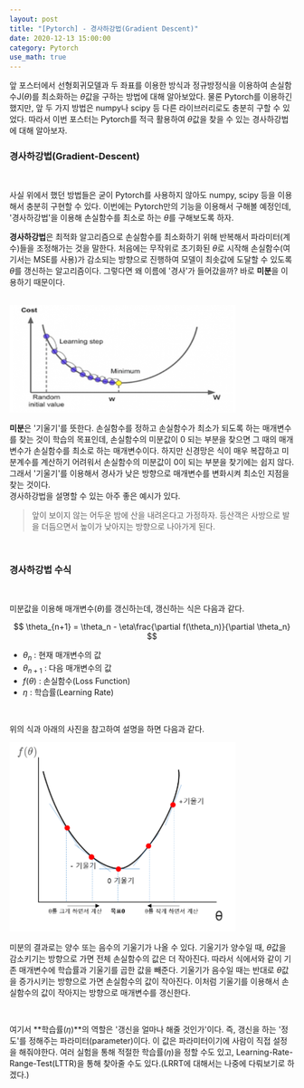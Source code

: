 ```yaml
---
layout: post
title: "[Pytorch] - 경사하강법(Gradient Descent)"
date: 2020-12-13 15:00:00
category: Pytorch
use_math: true
---
```


앞 포스터에서 선형회귀모델과 두 좌표를 이용한 방식과 정규방정식을 이용하여 손실함수J($\theta$)를 최소화하는 $\theta$값을 구하는 방법에 대해 알아보았다. 물론 Pytorch를 이용하긴 했지만, 앞 두 가지 방법은 numpy나 scipy 등 다른 라이브러리로도 충분히 구할 수 있었다. 따라서 이번 포스터는 Pytorch를 적극 활용하여 $\theta$값을 찾을 수 있는 경사하강법에 대해 알아보자.

### 경사하강법(Gradient-Descent)
<br>

사실 위에서 했던 방법들은 굳이 Pytorch를 사용하지 않아도 numpy, scipy 등을 이용해서 충분히 구현할 수 있다. 이번에는 Pytorch만의 기능을 이용해서 구해볼 예정인데, '경사하강법'을 이용해 손실함수를 최소로 하는 $\theta$를 구해보도록 하자.
<br>

**경사하강법**은 최적화 알고리즘으로 손실함수를 최소화하기 위해 반복해서 파라미터(계수)들을 조정해가는 것을 말한다. 처음에는 무작위로 초기화된 $\theta$로 시작해 손실함수(여기서는 MSE를 사용)가 감소되는 방향으로 진행하여 모델이 최솟값에 도달할 수 있도록 $\theta$를 갱신하는 알고리즘이다. 그렇다면 왜 이름에 '경사'가 들어갔을까? 바로 **미분**을 이용하기 때문이다.

<br>

<img  src="../public/img/pytorch/gradient-descent.png" width="400" style='margin: 0px auto;'/>

**미분**은 '기울기'를 뜻한다. 손실함수를 정하고 손실함수가 최소가 되도록 하는 매개변수를 찾는 것이 학습의 목표인데, 손실함수의 미분값이 0 되는 부분을 찾으면 그 때의 매개변수가 손실함수를 최소로 하는 매개변수이다. 하지만 신경망은 식이 매우 복잡하고 미분계수를 계산하기 어려워서 손실함수의 미분값이 0이 되는 부분을 찾기에는 쉽지 않다. 그래서 '기울기'를 이용해서 경사가 낮은 방향으로 매개변수를 변화시켜 최소인 지점을 찾는 것이다.
<br>
경사하강법을 설명할 수 있는 아주 좋은 예시가 있다.
> 앞이 보이지 않는 어두운 밤에 산을 내려온다고 가정하자. 등산객은 사방으로 발을 더듬으면서 높이가 낮아지는 방향으로 나아가게 된다.

<br>

### 경사하강법 수식

<br>

미분값을 이용해 매개변수($\theta$)를 갱신하는데, 갱신하는 식은 다음과 같다.

$$
\theta_{n+1} = \theta_n - \eta\frac{\partial f(\theta_n)}{\partial \theta_n}
$$

- $\theta_n$ : 현재 매개변수의 값
- $\theta_{n+1}$ : 다음 매개변수의 값
- $f(\theta)$ : 손실함수(Loss Function)
- $\eta$ : 학습률(Learning Rate)

<br>

위의 식과 아래의 사진을 참고하여 설명을 하면 다음과 같다.

<img  src="../public/img/pytorch/gradient-new.png" width="400" style='margin: 0px auto;'/>

미분의 결과로는 양수 또는 음수의 기울기가 나올 수 있다. 기울기가 양수일 때, $\theta$값을 감소키기는 방향으로 가면 전체 손실함수의 값은 더 작아진다. 따라서 식에서와 같이 기존 매개변수에 학습률과 기울기를 곱한 값을 빼준다. 기울기가 음수일 때는 반대로 $\theta$값을 증가시키는 방향으로 가면 손실함수의 값이 작아진다. 이처럼 기울기를 이용해서 손실함수의 값이 작아지는 방향으로 매개변수를 갱신한다.

<br>

여기서 **학습률($\eta$)**의 역할은 '갱신을 얼마나 해줄 것인가'이다. 즉, 갱신을 하는 '정도'를 정해주는 파라미터(parameter)이다. 이 값은 파라미터이기에 사람이 직접 설정을 해줘야한다. 여러 실험을 통해 적절한 학습률($\eta$)을 정할 수도 있고, Learning-Rate-Range-Test(LTTR)을 통해 찾아줄 수도 있다.(LRRT에 대해서는 나중에 다뤄보기로 하겠다.)

<br>
<br>
<br>
<br>
<br>
<br>
<br>
<br>
<br>
<br>
<br>
<br>
<br>
<br>
<br>
<br>
<br>
<br>
<br>
<br>
<br>
<br>
<br>
<br>
<br>
<br>
<br>
<br>
<br>
<br>
